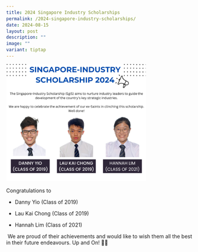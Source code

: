 ```yaml
---
title: 2024 Singapore Industry Scholarships
permalink: /2024-singapore-industry-scholarships/
date: 2024-08-15
layout: post
description: ""
image: ""
variant: tiptap
---
```

<p></p>
<div class="isomer-image-wrapper">
<img style="width: 75%;" height="auto" width="100%" alt="" src="/images/Announcements/2024 SgIS Scholars/SgIS_Scholars_2024.png">
</div>
<p></p>
<p>Congratulations to</p>
<ul data-tight="true" class="tight">
<li>
<p>Danny Yio (Class of 2019)</p>
</li>
<li>
<p>Lau Kai Chong (Class of 2019)</p>
</li>
<li>
<p>Hannah Lim (Class of 2021)</p>
</li>
</ul>
<p>&nbsp;We are proud of their achievements and would like to wish them all
the best in their future endeavours. Up and On! 🎉🎉</p>